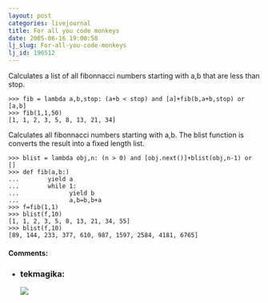```yaml
---
layout: post
categories: livejournal
title: For all you code monkeys
date: 2005-06-16 19:00:58
lj_slug: For-all-you-code-monkeys
lj_id: 196512
---
```

Calculates a list of all fibonnacci numbers starting with a,b that are less than stop.



    >>> fib = lambda a,b,stop: (a+b < stop) and [a]+fib(b,a+b,stop) or [a,b]  
    >>> fib(1,1,50)  
    [1, 1, 2, 3, 5, 8, 13, 21, 34]



Calculates all fibonnacci numbers starting with a,b. The blist function is converts the result into a fixed length list.



    >>> blist = lambda obj,n: (n > 0) and [obj.next()]+blist(obj,n-1) or []  
    >>> def fib(a,b:)  
    ...        yield a  
    ...        while 1:  
    ...              yield b  
    ...              a,b=b,b+a  
    >>> f=fib(1,1)  
    >>> blist(f,10)  
    [1, 1, 2, 3, 5, 8, 13, 21, 34, 55]  
    >>> blist(f,10)  
    [89, 144, 233, 377, 610, 987, 1597, 2584, 4181, 6765]


<div id="comments"><h4>Comments:</h4><div class="lj-comments"><ul>
<li><h3>tekmagika: </h3>
<a id="comment-440"></a>
<p><img src="http://pics.livejournal.com/tekmagika/pic/0009r3qq"></p>
</li>
</ul></div></div>
